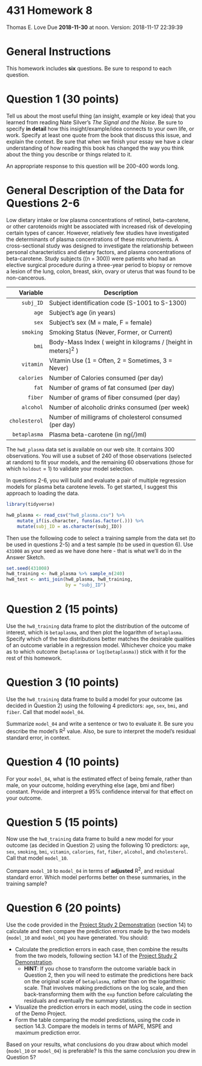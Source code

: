 431 Homework 8
================
Thomas E. Love
Due **2018-11-30** at noon. Version: 2018-11-17 22:39:39

# General Instructions

This homework includes **six** questions. Be sure to respond to each
question.

# Question 1 (30 points)

Tell us about the most useful thing (an insight, example or key idea)
that you learned from reading Nate Silver’s *The Signal and the Noise*.
Be sure to specify **in detail** how this insight/example/idea connects
to your own life, or work. Specify at least one quote from the book that
discuss this issue, and explain the context. Be sure that when we finish
your essay we have a clear understanding of how reading this book has
changed the way you think about the thing you describe or things related
to it.

An appropriate response to this question will be 200-400 words long.

# General Description of the Data for Questions 2-6

Low dietary intake or low plasma concentrations of retinol,
beta-carotene, or other carotenoids might be associated with increased
risk of developing certain types of cancer. However, relatively few
studies have investigated the determinants of plasma concentrations of
these micronutrients. A cross-sectional study was designed to
investigate the relationship between personal characteristics and
dietary factors, and plasma concentrations of beta-carotene. Study
subjects (\(n = 300\)) were patients who had an elective surgical
procedure during a three-year period to biopsy or remove a lesion of the
lung, colon, breast, skin, ovary or uterus that was found to be
non-cancerous.

|      Variable | Description                                                                |
| ------------: | -------------------------------------------------------------------------- |
|     `subj_ID` | Subject identification code (S-1001 to S-1300)                             |
|         `age` | Subject’s age (in years)                                                   |
|         `sex` | Subject’s sex (M = male, F = female)                                       |
|     `smoking` | Smoking Status (Never, Former, or Current)                                 |
|         `bmi` | Body-Mass Index ( weight in kilograms / \[height in meters\]<sup>2</sup> ) |
|     `vitamin` | Vitamin Use (1 = Often, 2 = Sometimes, 3 = Never)                          |
|    `calories` | Number of Calories consumed (per day)                                      |
|         `fat` | Number of grams of fat consumed (per day)                                  |
|       `fiber` | Number of grams of fiber consumed (per day)                                |
|     `alcohol` | Number of alcoholic drinks consumed (per week)                             |
| `cholesterol` | Number of milligrams of cholesterol consumed (per day)                     |
|  `betaplasma` | Plasma beta-carotene (in ng\(/\)ml)                                        |

The `hw8_plasma` data set is available on our web site. It contains 300
observations. You will use a subset of 240 of those observations
(selected at random) to fit your models, and the remaining 60
observations (those for which `holdout` = 1) to validate your model
selection.

In questions 2-6, you will build and evaluate a pair of multiple
regression models for plasma beta carotene levels. To get started, I
suggest this approach to loading the data.

``` r
library(tidyverse)

hw8_plasma <- read_csv("hw8_plasma.csv") %>%
    mutate_if(is.character, funs(as.factor(.))) %>%
    mutate(subj_ID = as.character(subj_ID))
```

Then use the following code to select a training sample from the data
set (to be used in questions 2-5) and a test sample (to be used in
question 6). Use `431008` as your seed as we have done here - that is
what we’ll do in the Answer Sketch.

``` r
set.seed(431008)
hw8_training <- hw8_plasma %>% sample_n(240)
hw8_test <- anti_join(hw8_plasma, hw8_training, 
                      by = "subj_ID")
```

# Question 2 (15 points)

Use the `hw8_training` data frame to plot the distribution of the
outcome of interest, which is `betaplasma`, and then plot the logarithm
of `betaplasma`. Specify which of the two distributions better matches
the desirable qualities of an outcome variable in a regression model.
Whichever choice you make as to which outcome (`betaplasma` or
`log(betaplasma)`) stick with it for the rest of this homework.

# Question 3 (10 points)

Use the `hw8_training` data frame to build a model for your outcome (as
decided in Question 2) using the following 4 predictors: `age`, `sex`,
`bmi`, and `fiber`. Call that model `model_04`.

Summarize `model_04` and write a sentence or two to evaluate it. Be sure
you describe the model’s R<sup>2</sup> value. Also, be sure to interpret
the model’s residual standard error, in context.

# Question 4 (10 points)

For your `model_04`, what is the estimated effect of being female,
rather than male, on your outcome, holding everything else (age, bmi and
fiber) constant. Provide and interpret a 95% confidence interval for
that effect on your outcome.

# Question 5 (15 points)

Now use the `hw8_training` data frame to build a new model for your
outcome (as decided in Question 2) using the following 10 predictors:
`age`, `sex`, `smoking`, `bmi`, `vitamin`, `calories`, `fat`, `fiber`,
`alcohol`, and `cholesterol`. Call that model `model_10`.

Compare `model_10` to `model_04` in terms of **adjusted** R<sup>2</sup>,
and residual standard error. Which model performs better on these
summaries, in the training sample?

# Question 6 (20 points)

Use the code provided in the [Project Study 2
Demonstration](https://github.com/THOMASELOVE/431-2018-project/tree/master/demo_study2)
(section 14) to calculate and then compare the prediction errors made by
the two models (`model_10` and `model_04`) you have generated. You
should:

  - Calculate the prediction errors in each case, then combine the
    results from the two models, following section 14.1 of the [Project
    Study 2
    Demonstration](https://github.com/THOMASELOVE/431-2018-project/tree/master/demo_study2).
      - **HINT**: If you chose to transform the outcome variable back in
        Question 2, then you will need to estimate the predictions here
        back on the original scale of `betaplasma`, rather than on the
        logarithmic scale. That involves making predictions on the log
        scale, and then back-transforming them with the `exp` function
        before calculating the residuals and eventually the summary
        statistics.
  - Visualize the prediction errors in each model, using the code in
    section of the Demo Project.
  - Form the table comparing the model predictions, using the code in
    section 14.3. Compare the models in terms of MAPE, MSPE and maximum
    prediction error.

Based on your results, what conclusions do you draw about which model
(`model_10` or `model_04`) is preferable? Is this the same conclusion
you drew in Question 5?
